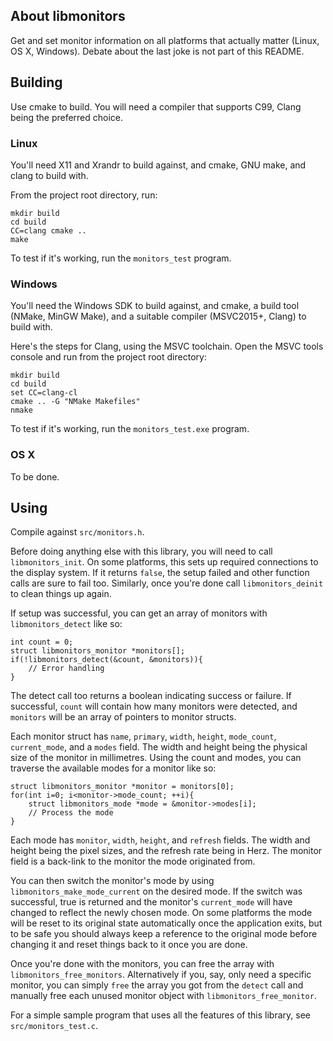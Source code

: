 ## About libmonitors
Get and set monitor information on all platforms that actually matter (Linux, OS X, Windows). Debate about the last joke is not part of this README.

## Building
Use cmake to build. You will need a compiler that supports C99, Clang being the preferred choice.

### Linux
You'll need X11 and Xrandr to build against, and cmake, GNU make, and clang to build with.

From the project root directory, run:

    mkdir build
    cd build
    CC=clang cmake ..
    make

To test if it's working, run the `monitors_test` program.

### Windows
You'll need the Windows SDK to build against, and cmake, a build tool (NMake, MinGW Make), and a suitable compiler (MSVC2015+, Clang) to build with.

Here's the steps for Clang, using the MSVC toolchain. Open the MSVC tools console and run from the project root directory:

    mkdir build
    cd build
    set CC=clang-cl
    cmake .. -G "NMake Makefiles"
    nmake

To test if it's working, run the `monitors_test.exe` program.

### OS X
To be done.

## Using
Compile against `src/monitors.h`.

Before doing anything else with this library, you will need to call `libmonitors_init`. On some platforms, this sets up required connections to the display system. If it returns `false`, the setup failed and other function calls are sure to fail too. Similarly, once you're done call `libmonitors_deinit` to clean things up again.

If setup was successful, you can get an array of monitors with `libmonitors_detect` like so:

    int count = 0;
    struct libmonitors_monitor *monitors[];
    if(!libmonitors_detect(&count, &monitors)){
        // Error handling
    }

The detect call too returns a boolean indicating success or failure. If successful, `count` will contain how many monitors were detected, and `monitors` will be an array of pointers to monitor structs.

Each monitor struct has `name`, `primary`, `width`, `height`, `mode_count`, `current_mode`, and a `modes` field. The width and height being the physical size of the monitor in millimetres. Using the count and modes, you can traverse the available modes for a monitor like so:

    struct libmonitors_monitor *monitor = monitors[0];
    for(int i=0; i<monitor->mode_count; ++i){
        struct libmonitors_mode *mode = &monitor->modes[i];
        // Process the mode
    }

Each mode has `monitor`, `width`, `height`, and `refresh` fields. The width and height being the pixel sizes, and the refresh rate being in Herz. The monitor field is a back-link to the monitor the mode originated from.

You can then switch the monitor's mode by using `libmonitors_make_mode_current` on the desired mode. If the switch was successful, true is returned and the monitor's `current_mode` will have changed to reflect the newly chosen mode. On some platforms the mode will be reset to its original state automatically once the application exits, but to be safe you should always keep a reference to the original mode before changing it and reset things back to it once you are done.

Once you're done with the monitors, you can free the array with `libmonitors_free_monitors`. Alternatively if you, say, only need a specific monitor, you can simply `free` the array you got from the `detect` call and manually free each unused monitor object with `libmonitors_free_monitor`.

For a simple sample program that uses all the features of this library, see `src/monitors_test.c`.
